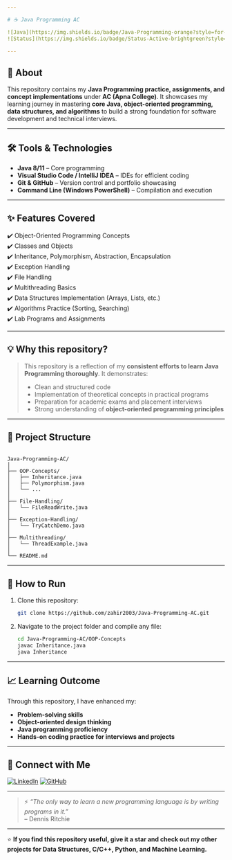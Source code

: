 ```yaml
---

# ☕ Java Programming AC

![Java](https://img.shields.io/badge/Java-Programming-orange?style=for-the-badge&logo=java)
![Status](https://img.shields.io/badge/Status-Active-brightgreen?style=for-the-badge)

---
```


## 📌 **About**

This repository contains my **Java Programming practice, assignments, and concept implementations** under **AC (Apna College)**. It showcases my learning journey in mastering **core Java, object-oriented programming, data structures, and algorithms** to build a strong foundation for software development and technical interviews.

---

## 🛠️ **Tools & Technologies**

- **Java 8/11** – Core programming  
- **Visual Studio Code / IntelliJ IDEA** – IDEs for efficient coding  
- **Git & GitHub** – Version control and portfolio showcasing  
- **Command Line (Windows PowerShell)** – Compilation and execution

---

## ✨ **Features Covered**

✔️ Object-Oriented Programming Concepts  
✔️ Classes and Objects  
✔️ Inheritance, Polymorphism, Abstraction, Encapsulation  
✔️ Exception Handling  
✔️ File Handling  
✔️ Multithreading Basics  
✔️ Data Structures Implementation (Arrays, Lists, etc.)  
✔️ Algorithms Practice (Sorting, Searching)  
✔️ Lab Programs and Assignments

---

## 💡 **Why this repository?**

> This repository is a reflection of my **consistent efforts to learn Java Programming thoroughly**. It demonstrates:
>
> - Clean and structured code  
> - Implementation of theoretical concepts in practical programs  
> - Preparation for academic exams and placement interviews  
> - Strong understanding of **object-oriented programming principles**

---

## 📂 **Project Structure**

```

Java-Programming-AC/
│
├── OOP-Concepts/
│   ├── Inheritance.java
│   ├── Polymorphism.java
│   └── ...
│
├── File-Handling/
│   └── FileReadWrite.java
│
├── Exception-Handling/
│   └── TryCatchDemo.java
│
├── Multithreading/
│   └── ThreadExample.java
│
└── README.md

````

---

## 🚀 **How to Run**

1. Clone this repository:
    ```bash
    git clone https://github.com/zahir2003/Java-Programming-AC.git
    ```
2. Navigate to the project folder and compile any file:
    ```bash
    cd Java-Programming-AC/OOP-Concepts
    javac Inheritance.java
    java Inheritance
    ```

---

## 📈 **Learning Outcome**

Through this repository, I have enhanced my:

- **Problem-solving skills**
- **Object-oriented design thinking**
- **Java programming proficiency**
- **Hands-on coding practice for interviews and projects**

---

## 🤝 **Connect with Me**

[![LinkedIn](https://img.shields.io/badge/LinkedIn-blue?style=for-the-badge&logo=linkedin)](www.linkedin.com/in/sk-mahiduzzaman)
[![GitHub](https://img.shields.io/badge/GitHub-Profile-black?style=for-the-badge&logo=github)](https://github.com/zahir2003)

---

> ⚡ *“The only way to learn a new programming language is by writing programs in it.”*  
> – Dennis Ritchie

---

⭐ **If you find this repository useful, give it a star and check out my other projects for Data Structures, C/C++, Python, and Machine Learning.**
